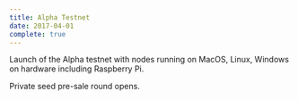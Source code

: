 ```yaml
---
title: Alpha Testnet
date: 2017-04-01
complete: true
---
```


Launch of the Alpha testnet with nodes running on MacOS, Linux, Windows on hardware including Raspberry Pi. 

Private seed pre-sale round opens.